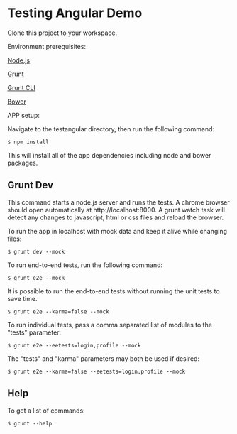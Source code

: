 # Testing Angular Demo

Clone this project to your workspace.

Environment prerequisites:

[Node.js](http://node.org)

[Grunt](http://gruntjs.com/)

[Grunt CLI](http://gruntjs.com/getting-started)

[Bower](http://bower.io/)


APP setup:

Navigate to the testangular directory, then run the following command:

    $ npm install

This will install all of the app dependencies including node and bower packages.

Grunt Dev
---------------------
This command starts a node.js server and runs the tests.  A chrome browser should open automatically at
http://localhost:8000.  A grunt watch task will detect any changes to javascript, html or css files and
reload the browser.

To run the app in localhost with mock data and keep it alive while changing files:

    $ grunt dev --mock

To run end-to-end tests, run the following command:

    $ grunt e2e --mock

It is possible to run the end-to-end tests without running the unit tests to save time.

    $ grunt e2e --karma=false --mock

To run individual tests, pass a comma separated list of modules to the "tests" parameter:

    $ grunt e2e --eetests=login,profile --mock

The "tests" and "karma" parameters may both be used if desired:

    $ grunt e2e --karma=false --eetests=login,profile --mock

Help
----------
To get a list of commands:

    $ grunt --help







